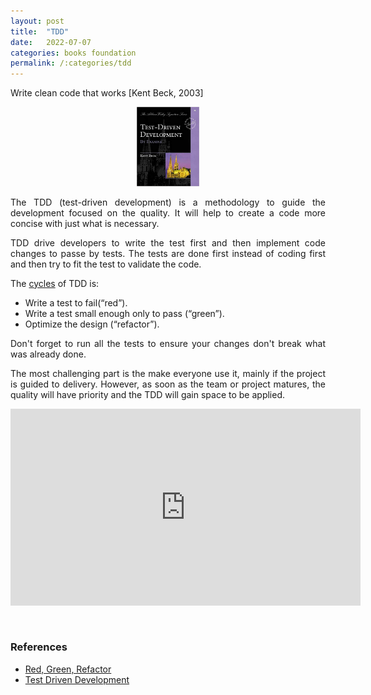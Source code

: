 ```yaml
---
layout: post
title:  "TDD"
date:   2022-07-07
categories: books foundation
permalink: /:categories/tdd
---
```


<blockoquote>Write clean code that works [Kent Beck, 2003]</blockoquote>

<center>
  <p><img src="/img/books/tdd.jpg" width="20%" height="20%"/></p>
</center>

<p style="text-align: justify;">The TDD (test-driven development) is a methodology to guide the development focused on the quality. It will help to create a code more concise with just what is necessary.</p>

<p style="text-align: justify;">TDD drive developers to write the test first and then implement code changes to passe by tests. The tests are done first instead of coding first and then try to fit the test to validate the code.</p>

<p style="text-align: justify;">The <a href="https://www.oreilly.com/library/view/modern-c-programming/9781941222423/f_0054.html">cycles</a> of TDD is:</p>
<ul>
  <li>Write a test to fail(“red”).</li>
  <li>Write a test small enough only to pass (“green”).</li>
  <li>Optimize the design (“refactor”).</li>
</ul>

<p style="text-align: justify;">Don't forget to run all the tests to ensure your changes don't break what was already done.</p>

<p style="text-align: justify;">The most challenging part is the make everyone use it, mainly if the project is guided to delivery. However, as soon as the team or project matures, the quality will have priority and the TDD will gain space to be applied.</p>

<p><center>
<iframe width="560" height="315" src="https://www.youtube.com/embed/0BWSms3J40Y" title="YouTube video player" frameborder="0" allow="accelerometer; autoplay; clipboard-write; encrypted-media; gyroscope; picture-in-picture" allowfullscreen></iframe>
</center></p>

<br />
<h3>References</h3>
<ul>
  <li><a href="https://www.codecademy.com/article/tdd-red-green-refactor">Red, Green, Refactor</a></li>
  <li><a href="https://martinfowler.com/bliki/TestDrivenDevelopment.html">Test Driven Development</a></li>
</ul>
